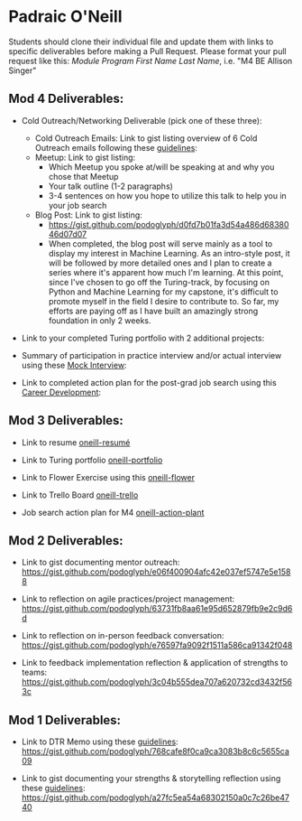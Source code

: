 # Padraic O'Neill

Students should clone their individual file and update them with links to specific deliverables before making a Pull Request. Please format your pull request like this: *Module Program First Name Last Name*, i.e. "M4 BE Allison Singer" 

## Mod 4 Deliverables:
* Cold Outreach/Networking Deliverable (pick one of these three):
    * Cold Outreach Emails: Link to gist listing overview of 6 Cold Outreach emails following these [guidelines](https://github.com/turingschool/career-development-curriculum/blob/master/module_four/cold_outreach_deliverable_guidelines.md):
    * Meetup: Link to gist listing: 
      * Which Meetup you spoke at/will be speaking at and why you chose that Meetup
      * Your talk outline (1-2 paragraphs)
      * 3-4 sentences on how you hope to utilize this talk to help you in your job search
    * Blog Post: Link to gist listing:
       * https://gist.github.com/podoglyph/d0fd7b01fa3d54a486d6838046d07d07
       * When completed, the blog post will serve mainly as a tool to display my interest in Machine Learning. As an intro-style post, it will be followed by more detailed ones and I plan to create a series where it's apparent how much I'm learning. At this point, since I've chosen to go off the Turing-track, by focusing on Python and Machine Learning for my capstone, it's difficult to promote myself in the field I desire to contribute to. So far, my efforts are paying off as I have built an amazingly strong foundation in only 2 weeks.
       
* Link to your completed Turing portfolio with 2 additional projects: 

* Summary of participation in practice interview and/or actual interview using these [Mock Interview](https://gist.github.com/podoglyph/e3f5b29d46dfa4ede6b04dd053ef508b):

* Link to completed action plan for the post-grad job search using this [Career Development](https://gist.github.com/podoglyph/49cb78deb068d7fbee12807266c3a657): 

## Mod 3 Deliverables:

* Link to resume [oneill-resumé](https://drive.google.com/file/d/0BxS7RdkMEuSsNXloM1JqWkxaaVU/view?usp=sharing)

* Link to Turing portfolio [oneill-portfolio](https://www.turing.io/alumni/padraic-oneill)

* Link to Flower Exercise using this [oneill-flower](https://docs.google.com/document/d/15tttRckiebrgnqjLq13lLgRqInOM9WOZtQcpdmza_7I/edit?usp=sharing)

* Link to Trello Board [oneill-trello](https://trello.com/b/gH9IShTj/job-tracker)

* Job search action plan for M4 [oneill-action-plant](https://gist.github.com/podoglyph/49cb78deb068d7fbee12807266c3a657)

## Mod 2 Deliverables:
* Link to gist documenting mentor outreach: https://gist.github.com/podoglyph/e06f400904afc42e037ef5747e5e1588

* Link to reflection on agile practices/project management: https://gist.github.com/podoglyph/63731fb8aa61e95d652879fb9e2c9d6d

* Link to reflection on in-person feedback conversation: https://gist.github.com/podoglyph/e76597fa9092f1511a586ca91342f048

* Link to feedback implementation reflection & application of strengths to teams: https://gist.github.com/podoglyph/3c04b555dea707a620732cd3432f563c

## Mod 1 Deliverables:
* Link to DTR Memo using these [guidelines](https://github.com/turingschool/career-development-curriculum/blob/master/module_one/dtr_guidelines_memo.md): https://gist.github.com/podoglyph/768cafe8f0ca9ca3083b8c6c5655ca09

* Link to gist documenting your strengths & storytelling reflection using these [guidelines](https://github.com/turingschool/career-development-curriculum/blob/master/module_one/strengths_storytelling_reflection.md): https://gist.github.com/podoglyph/a27fc5ea54a68302150a0c7c26be4740
